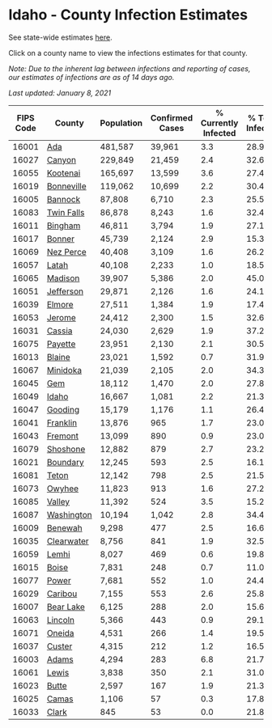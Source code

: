 # Idaho - County Infection Estimates

See state-wide estimates [here](/infections/us-id).

Click on a county name to view the infections estimates for that county.

*Note: Due to the inherent lag between infections and reporting of cases, our estimates of infections are as of 14 days ago.*

*Last updated: January 8, 2021*

|   FIPS Code |                   County |   Population |   Confirmed Cases |   % Currently Infected |   % Total Infected |
|-------------|--------------------------|--------------|-------------------|------------------------|--------------------|
|       16001 |               [Ada](ada) |      481,587 |            39,961 |                    3.3 |               28.9 |
|       16027 |         [Canyon](canyon) |      229,849 |            21,459 |                    2.4 |               32.6 |
|       16055 |     [Kootenai](kootenai) |      165,697 |            13,599 |                    3.6 |               27.4 |
|       16019 | [Bonneville](bonneville) |      119,062 |            10,699 |                    2.2 |               30.4 |
|       16005 |       [Bannock](bannock) |       87,808 |             6,710 |                    2.3 |               25.5 |
|       16083 | [Twin Falls](twin-falls) |       86,878 |             8,243 |                    1.6 |               32.4 |
|       16011 |       [Bingham](bingham) |       46,811 |             3,794 |                    1.9 |               27.1 |
|       16017 |         [Bonner](bonner) |       45,739 |             2,124 |                    2.9 |               15.3 |
|       16069 |   [Nez Perce](nez-perce) |       40,408 |             3,109 |                    1.6 |               26.2 |
|       16057 |           [Latah](latah) |       40,108 |             2,233 |                    1.0 |               18.5 |
|       16065 |       [Madison](madison) |       39,907 |             5,386 |                    2.0 |               45.0 |
|       16051 |   [Jefferson](jefferson) |       29,871 |             2,126 |                    1.6 |               24.1 |
|       16039 |         [Elmore](elmore) |       27,511 |             1,384 |                    1.9 |               17.4 |
|       16053 |         [Jerome](jerome) |       24,412 |             2,300 |                    1.5 |               32.6 |
|       16031 |         [Cassia](cassia) |       24,030 |             2,629 |                    1.9 |               37.2 |
|       16075 |       [Payette](payette) |       23,951 |             2,130 |                    2.1 |               30.5 |
|       16013 |         [Blaine](blaine) |       23,021 |             1,592 |                    0.7 |               31.9 |
|       16067 |     [Minidoka](minidoka) |       21,039 |             2,105 |                    2.0 |               34.3 |
|       16045 |               [Gem](gem) |       18,112 |             1,470 |                    2.0 |               27.8 |
|       16049 |           [Idaho](idaho) |       16,667 |             1,081 |                    2.2 |               21.3 |
|       16047 |       [Gooding](gooding) |       15,179 |             1,176 |                    1.1 |               26.4 |
|       16041 |     [Franklin](franklin) |       13,876 |               965 |                    1.7 |               23.0 |
|       16043 |       [Fremont](fremont) |       13,099 |               890 |                    0.9 |               23.0 |
|       16079 |     [Shoshone](shoshone) |       12,882 |               879 |                    2.7 |               23.2 |
|       16021 |     [Boundary](boundary) |       12,245 |               593 |                    2.5 |               16.1 |
|       16081 |           [Teton](teton) |       12,142 |               798 |                    2.5 |               21.5 |
|       16073 |         [Owyhee](owyhee) |       11,823 |               913 |                    1.6 |               27.2 |
|       16085 |         [Valley](valley) |       11,392 |               524 |                    3.5 |               15.2 |
|       16087 | [Washington](washington) |       10,194 |             1,042 |                    2.8 |               34.4 |
|       16009 |       [Benewah](benewah) |        9,298 |               477 |                    2.5 |               16.6 |
|       16035 | [Clearwater](clearwater) |        8,756 |               841 |                    1.9 |               32.5 |
|       16059 |           [Lemhi](lemhi) |        8,027 |               469 |                    0.6 |               19.8 |
|       16015 |           [Boise](boise) |        7,831 |               248 |                    0.7 |               11.0 |
|       16077 |           [Power](power) |        7,681 |               552 |                    1.0 |               24.4 |
|       16029 |       [Caribou](caribou) |        7,155 |               553 |                    2.6 |               25.8 |
|       16007 |   [Bear Lake](bear-lake) |        6,125 |               288 |                    2.0 |               15.6 |
|       16063 |       [Lincoln](lincoln) |        5,366 |               443 |                    0.9 |               29.1 |
|       16071 |         [Oneida](oneida) |        4,531 |               266 |                    1.4 |               19.5 |
|       16037 |         [Custer](custer) |        4,315 |               212 |                    1.2 |               16.5 |
|       16003 |           [Adams](adams) |        4,294 |               283 |                    6.8 |               21.7 |
|       16061 |           [Lewis](lewis) |        3,838 |               350 |                    2.1 |               31.0 |
|       16023 |           [Butte](butte) |        2,597 |               167 |                    1.9 |               21.3 |
|       16025 |           [Camas](camas) |        1,106 |                57 |                    0.3 |               17.8 |
|       16033 |           [Clark](clark) |          845 |                53 |                    0.0 |               21.8 |